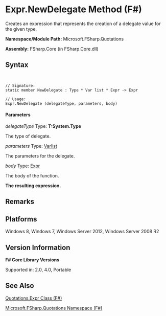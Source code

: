 # Expr.NewDelegate Method (F#)

Creates an expression that represents the creation of a delegate value for the given type.

**Namespace/Module Path:** Microsoft.FSharp.Quotations

**Assembly:** FSharp.Core (in FSharp.Core.dll)


## Syntax


```


// Signature:
static member NewDelegate : Type * Var list * Expr -> Expr

// Usage:
Expr.NewDelegate (delegateType, parameters, body)

```



#### Parameters
*delegateType*
Type: **T:System.Type**


The type of delegate.


*parameters*
Type: [Var](http://msdn.microsoft.com/en-us/library/2b1237f9-d897-4bcf-872a-4a297db3f7b5)[list](http://msdn.microsoft.com/en-us/library/c627b668-477b-4409-91ed-06d7f1b3e4a7)


The parameters for the delegate.


*body*
Type: [Expr](http://msdn.microsoft.com/en-us/library/ed6a2caf-69d4-45c2-ab97-e9b3be9bce65)


The body of the function.



**The resulting expression.**
## Remarks

## Platforms
Windows 8, Windows 7, Windows Server 2012, Windows Server 2008 R2


## Version Information
**F# Core Library Versions**

Supported in: 2.0, 4.0, Portable




## See Also
[Quotations.Expr Class &#40;F&#35;&#41;](Quotations.Expr+Class+%28FSharp%29.md)

[Microsoft.FSharp.Quotations Namespace &#40;F&#35;&#41;](Microsoft.FSharp.Quotations+Namespace+%28FSharp%29.md)

